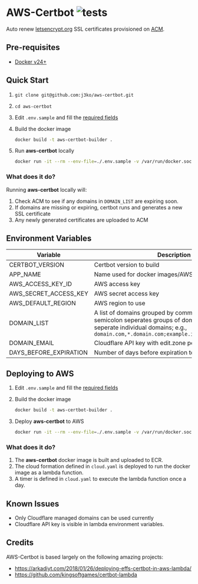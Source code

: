 # AWS-Certbot ![tests](https://github.com/j3ko/aws-certbot/actions/workflows/test.yml/badge.svg)
Auto renew [letsencrypt.org](https://letsencrypt.org) SSL certificates provisioned on [ACM](https://aws.amazon.com/certificate-manager/).

## Pre-requisites
- [Docker v24+](https://docs.docker.com/engine/)

## Quick Start
1. ```
   git clone git@github.com:j3ko/aws-certbot.git
   ```

1. ```
   cd aws-certbot
   ```

1. Edit `.env.sample` and fill the [required fields](#environment-variables)

1. Build the docker image

   ```bash
   docker build -t aws-certbot-builder .
   ```
1. Run **aws-certbot** locally

   ```bash
   docker run -it --rm --env-file=./.env.sample -v /var/run/docker.sock:/var/run/docker.sock aws-certbot-builder
   ```

### What does it do?
Running **aws-certbot** locally will:
1.  Check ACM to see if any domains in `DOMAIN_LIST` are expiring soon.
1.  If domains are missing or expiring, certbot runs and generates a new SSL certificate
1.  Any newly generated certificates are uploaded to ACM

## Environment Variables
| Variable | Description | Required? |
|---|---|---|
| CERTBOT_VERSION | Certbot version to build  | ✅ |
| APP_NAME | Name used for docker images/AWS resources | ✅ |
| AWS_ACCESS_KEY_ID | AWS access key |  ✅ |
| AWS_SECRET_ACCESS_KEY | AWS secret access key |  ✅ |
| AWS_DEFAULT_REGION | AWS region to use |  ✅ |
| DOMAIN_LIST | A list of domains grouped by commas and semicolons semicolon seperates groups of domains while commas seperate individual domains; e.g., `domain.com,*.domain.com;example.io,staging.example.io` |  ✅ |
| DOMAIN_EMAIL | Cloudflare API key with edit.zone permissions |  ✅ |
| DAYS_BEFORE_EXPIRATION | Number of days before expiration to request renewal |  ✅ |

## Deploying to AWS

1. Edit `.env.sample` and fill the [required fields](#environment-variables)

1. Build the docker image

   ```bash
   docker build -t aws-certbot-builder .
   ```
1. Deploy **aws-certbot** to AWS

   ```bash
   docker run -it --rm --env-file=./.env.sample -v /var/run/docker.sock:/var/run/docker.sock aws-certbot-builder ./deploy.sh
   ```

### What does it do?

1. The **aws-certbot** docker image is built and uploaded to ECR.
1. The cloud formation defined in `cloud.yaml` is deployed to run the docker image as a lambda function.
1. A timer is defined in `cloud.yaml` to execute the lambda function once a day. 

## Known Issues

- Only Cloudflare managed domains can be used currently
- Cloudflare API key is visible in lambda environment variables.

## Credits
AWS-Certbot is based largely on the following amazing projects:
- https://arkadiyt.com/2018/01/26/deploying-effs-certbot-in-aws-lambda/
- https://github.com/kingsoftgames/certbot-lambda

